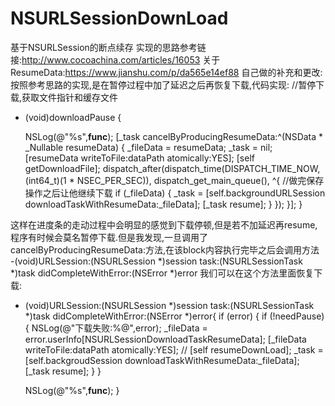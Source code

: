 # NSURLSessionDownLoad
基于NSURLSession的断点续存
实现的思路参考链接:http://www.cocoachina.com/articles/16053
关于ResumeData:https://www.jianshu.com/p/da565e14ef88
自己做的补充和更改:
按照参考思路的实现,是在暂停过程中加了延迟之后再恢复下载,代码实现:
//暂停下载,获取文件指针和缓存文件
- (void)downloadPause
{
    
    NSLog(@"%s",__func__);
    [_task cancelByProducingResumeData:^(NSData * _Nullable resumeData) {
        _fileData = resumeData;
        _task = nil;
        [resumeData writeToFile:dataPath atomically:YES];
        [self getDownloadFile];
        dispatch_after(dispatch_time(DISPATCH_TIME_NOW, (int64_t)(1 * NSEC_PER_SEC)), dispatch_get_main_queue(), ^{
            //做完保存操作之后让他继续下载
            if (_fileData)
            {
                _task = [self.backgroundURLSession downloadTaskWithResumeData:_fileData];
                [_task resume];
            }
        });
    }];
}

这样在进度条的走动过程中会明显的感觉到下载停顿,但是若不加延迟再resume,程序有时候会莫名暂停下载.但是我发现,一旦调用了cancelByProducingResumeData:方法,在该block内容执行完毕之后会调用方法
-(void)URLSession:(NSURLSession *)session task:(NSURLSessionTask *)task didCompleteWithError:(NSError *)error
我们可以在这个方法里面恢复下载:
- (void)URLSession:(NSURLSession *)session task:(NSURLSessionTask *)task didCompleteWithError:(NSError *)error{
    if (error) {
        if (!needPause) {
            NSLog(@"下载失败:%@",error);
            _fileData = error.userInfo[NSURLSessionDownloadTaskResumeData];
            [_fileData writeToFile:dataPath atomically:YES];
            //        [self resumeDownLoad];
            _task = [self.backgroudSession downloadTaskWithResumeData:_fileData];
            [_task resume];
        }
    }
    
    NSLog(@"%s",__func__);
}



